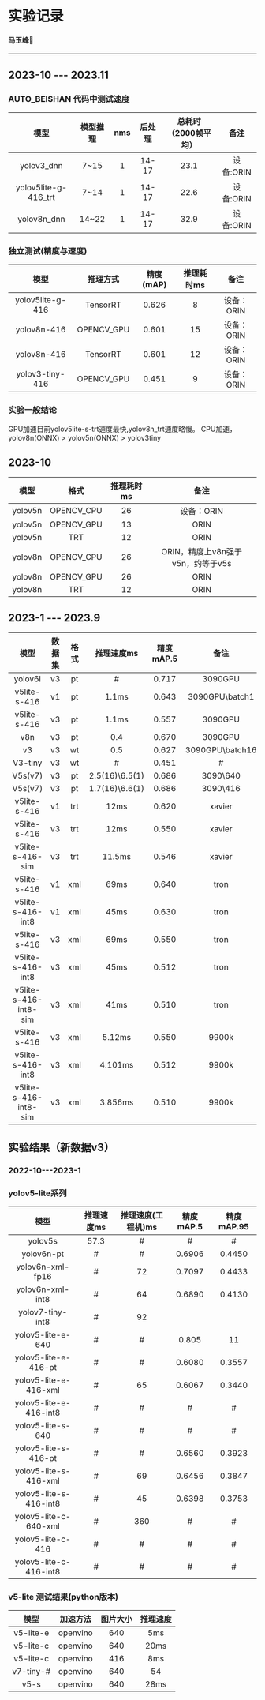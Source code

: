 # 实验记录
#### <p align = "left">马玉峰📜</p>


--------------
## 2023-10 --- 2023.11
### AUTO_BEISHAN 代码中测试速度
|模型|模型推理|nms|后处理|总耗时（2000帧平均）|备注|
| :----:| :----:| :----:|:----:|:----:|:----:|
|yolov3_dnn|7~15|1|14-17|23.1|设备:ORIN|
|yolov5lite-g-416_trt|7~14|1|14-17|22.6|设备:ORIN|
|yolov8n_dnn|14~22|1|14-17|32.9|设备:ORIN|

### 独立测试(精度与速度)

| 模型  |推理方式|精度(mAP)|推理耗时ms|备注|
| :----:| :----:| :----:|:----:|:----:|
|yolov5lite-g-416| TensorRT|0.626| 8| 设备：ORIN| 
|yolov8n-416| OPENCV_GPU|0.601| 15|设备：ORIN |
|yolov8n-416| TensorRT|0.601| 12|设备：ORIN |
|yolov3-tiny-416|OPENCV_GPU|0.451|9|设备：ORIN|

### 实验一般结论

GPU加速目前yolov5lite-s-trt速度最快,yolov8n_trt速度略慢。
CPU加速，yolov8n(ONNX) > yolov5n(ONNX) > yolov3tiny
## 2023-10
| 模型  |格式|推理耗时ms|备注|
| :----:| :----:| :----:|:----:|
|yolov5n| OPENCV_CPU| 26|设备：ORIN |
|yolov5n| OPENCV_GPU| 13|ORIN |
|yolov5n| TRT| 12|ORIN |
|yolov8n| OPENCV_CPU| 26|ORIN，精度上v8n强于v5n，约等于v5s |
|yolov8n| OPENCV_GPU| 26|ORIN |
|yolov8n| TRT| 12| ORIN|

## 2023-1 --- 2023.9
| 模型  | 数据集|格式|推理速度ms|精度mAP.5|备注|
| :----:| :----:| :----:|:----:|:----:|:----:|
|yolov6l|v3|pt|#|0.717|3090GPU|
|v5lite-s-416|v1|pt|1.1ms|0.643|3090GPU\batch1|
|v5lite-s-416|v3|pt|1.1ms|0.557|3090GPU|
|v8n|v3|pt|0.4|0.670|3090GPU|
|v3|v3|wt|0.5|0.627|3090GPU\batch16|
|V3-tiny|v3|wt|#|0.451|#|
|V5s(v7)|v3|pt|2.5(16)\6.5(1)|0.686|3090\640|
|V5s(v7)|v3|pt|1.7(16)\6.6(1)|0.686|3090\416|
|v5lite-s-416|v1|trt|12ms|0.620|xavier|
|v5lite-s-416|v3|trt|12ms|0.550|xavier|
|v5lite-s-416-sim|v3|trt|11.5ms|0.546|xavier|
|v5lite-s-416|v1|xml|69ms|0.640|tron|
|v5lite-s-416-int8|v1|xml|45ms|0.630|tron|
|v5lite-s-416|v3|xml|69ms|0.550|tron|
|v5lite-s-416-int8|v3|xml|45ms|0.512|tron|
|v5lite-s-416-int8-sim|v3|xml|41ms|0.510|tron|
|v5lite-s-416|v3|xml|5.12ms|0.550|9900k|
|v5lite-s-416-int8|v3|xml|4.101ms|0.512|9900k|
|v5lite-s-416-int8-sim|v3|xml|3.856ms|0.510|9900k|

## 实验结果（新数据v3）

### 2022-10---2023-1
### yolov5-lite系列

| 模型  | 推理速度ms|推理速度(工程机)ms|精度mAP.5|精度mAP.95|
| :----:| :----:| :----:|:----:|:----:|
| yolov5s| 57.3|#|# |#|
|yolov6n-pt|#|#|0.6906|0.4450|
|yolov6n-xml-fp16|#|72|0.7097|0.4433|
|yolov6n-xml-int8|#|64|0.6890|0.4130|
|yolov7-tiny-int8|#|92| | |
|yolov5-lite-e-640|#|#|0.805|11|
|yolov5-lite-e-416-pt|#|#|0.6080|0.3557|
|yolov5-lite-e-416-xml|#|65|0.6067|0.3440|
|yolov5-lite-e-416-int8|#|#|#|#|
|yolov5-lite-s-640|#|#|#|#|
|yolov5-lite-s-416-pt|#|#|0.6560|0.3923|
|yolov5-lite-s-416-xml|#|69|0.6456|0.3847|
|yolov5-lite-s-416-int8|#|45|0.6398|0.3753|
|yolov5-lite-c-640-xml|#|360|#|#|
|yolov5-lite-c-416|#|#|#|#|
|yolov5-lite-c-416-int8|#|#|#|#|

### v5-lite 测试结果(python版本) 

| 模型  | 加速方法 |图片大小|推理速度 |
| :----:| :----:| :----:|:----:|
| v5-lite-e | openvino| 640 |5ms |
| v5-lite-c | openvino| 640 |20ms|
| v5-lite-c | openvino| 416 |8ms |
| v7-tiny-# | openvino| 640 |54  |
| v5-s      | openvino| 640 |28ms|